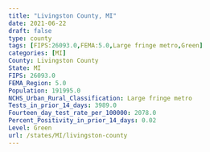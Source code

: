 ```yaml
---
title: "Livingston County, MI"
date: 2021-06-22
draft: false
type: county
tags: [FIPS:26093.0,FEMA:5.0,Large fringe metro,Green]
categories: [MI]
County: Livingston County
State: MI
FIPS: 26093.0
FEMA_Region: 5.0
Population: 191995.0
NCHS_Urban_Rural_Classification: Large fringe metro
Tests_in_prior_14_days: 3989.0
Fourteen_day_test_rate_per_100000: 2078.0
Percent_Positivity_in_prior_14_days: 0.02
Level: Green
url: /states/MI/livingston-county
---
```



